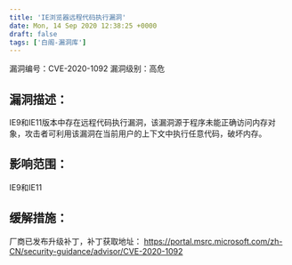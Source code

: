 ```yaml
---
title: 'IE浏览器远程代码执行漏洞'
date: Mon, 14 Sep 2020 12:38:25 +0000
draft: false
tags: ['白阁-漏洞库']
---
```


漏洞编号：CVE-2020-1092 漏洞级别：高危 

## 漏洞描述：

IE9和IE11版本中存在远程代码执行漏洞，该漏洞源于程序未能正确访问内存对象，攻击者可利用该漏洞在当前用户的上下文中执行任意代码，破坏内存。 

## 影响范围：

IE9和IE11 

## 缓解措施：

厂商已发布升级补丁，补丁获取地址： https://portal.msrc.microsoft.com/zh-CN/security-guidance/advisor/CVE-2020-1092